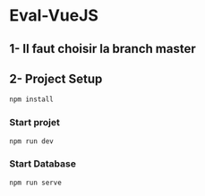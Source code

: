 # Eval-VueJS

## 1- Il faut choisir la branch master

## 2- Project Setup

```sh
npm install
```

### Start projet

```sh
npm run dev
```
### Start Database

```sh
npm run serve
```

